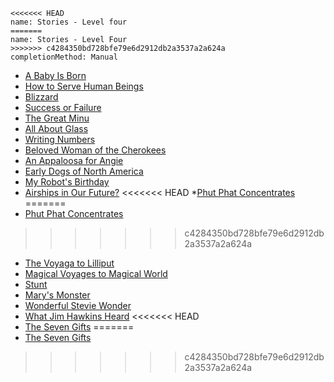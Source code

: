 ```ngMeta
<<<<<<< HEAD
name: Stories - Level four
=======
name: Stories - Level Four 
>>>>>>> c4284350bd728bfe79e6d2912db2a3537a2a624a
completionMethod: Manual
```

* [A Baby Is Born](https://drive.google.com/open?id=0B1XBdeTOOHL3OWRXVVQxOXJLT2c)
* [How to Serve Human Beings](https://drive.google.com/open?id=0B1XBdeTOOHL3bTN0dmt1dS1IeVE)
* [Blizzard](https://drive.google.com/open?id=0B1XBdeTOOHL3UHF0b0wtYkt1U3M)
* [Success or Failure](https://drive.google.com/open?id=0B1XBdeTOOHL3SUdtQ0NqVkt5V3c)
* [The Great Minu](https://drive.google.com/open?id=0B1XBdeTOOHL3cnZ1WDdGSi1JZzg)
* [All About Glass](https://drive.google.com/open?id=0B1XBdeTOOHL3ZTVvNUtmbGwwTGs)
* [Writing Numbers](https://drive.google.com/open?id=0B1XBdeTOOHL3aC1IVjVqdVZGcjA)
* [Beloved Woman of the Cherokees](https://drive.google.com/open?id=0B24sXOipVHAxYWsydXIyaUl5T2M)
* [An Appaloosa for Angie](https://drive.google.com/open?id=0B24sXOipVHAxNkxwSzdPS2FsS0k)
* [Early Dogs of North America](https://drive.google.com/open?id=0B24sXOipVHAxVGdfWG5LRmZ2Y0E)
* [My Robot's Birthday](https://drive.google.com/open?id=0B24sXOipVHAxemJJcVFEZUtzNkU)
* [Airships in Our Future?](https://drive.google.com/open?id=0B24sXOipVHAxZ1cyRTFuT3kxQWs)
<<<<<<< HEAD
*[Phut Phat Concentrates](https://drive.google.com/open?id=0B24sXOipVHAxRU1UbEhHUkd6X00)
=======
* [Phut Phat Concentrates](https://drive.google.com/open?id=0B24sXOipVHAxRU1UbEhHUkd6X00)
>>>>>>> c4284350bd728bfe79e6d2912db2a3537a2a624a
* [The Voyaga to Lilliput](https://drive.google.com/open?id=0B24sXOipVHAxQmpWNVlMRmZ4NlE)
* [Magical Voyages to Magical World](https://drive.google.com/open?id=0B24sXOipVHAxNnk5NUF4WWNsdE0)
* [Stunt](https://drive.google.com/open?id=0B24sXOipVHAxc01XNkR5Mk92Vnc)
* [Mary's Monster](https://drive.google.com/open?id=0B24sXOipVHAxMDNhTnB4OW5tN1k)
* [Wonderful Stevie Wonder](https://drive.google.com/open?id=0B24sXOipVHAxT0dqVzJrWkZZdmM)
* [What Jim Hawkins Heard](https://drive.google.com/open?id=0B24sXOipVHAxVGF2RldPa1ptRXc)
<<<<<<< HEAD
* [The Seven Gifts](https://drive.google.com/open?id=0B24sXOipVHAxUWE0QVdiYnp3VzQ)
=======
* [The Seven Gifts](https://drive.google.com/open?id=0B24sXOipVHAxUWE0QVdiYnp3VzQ)
>>>>>>> c4284350bd728bfe79e6d2912db2a3537a2a624a

